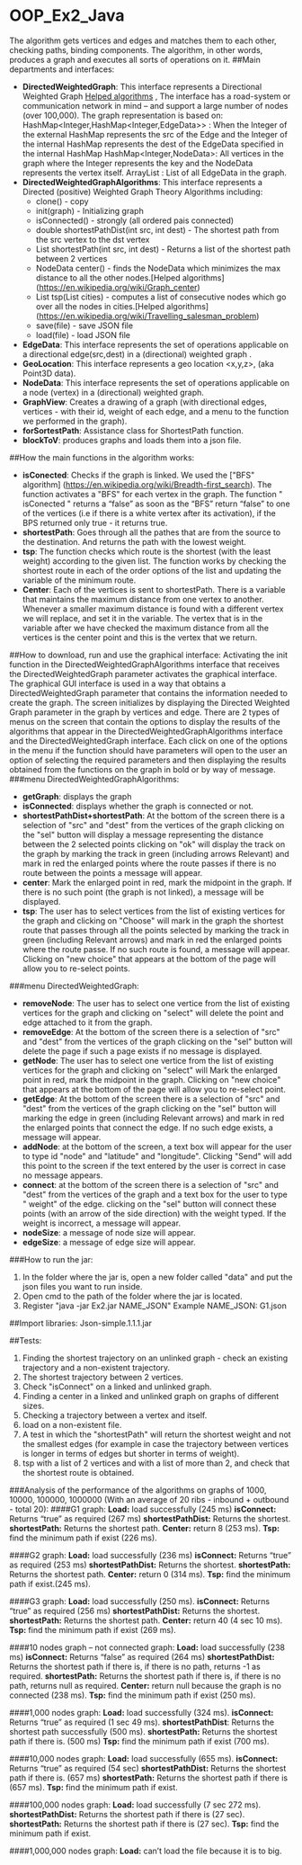 # OOP_Ex2_Java
The algorithm gets vertices and edges and matches them to each other, checking paths, binding components.
The algorithm, in other words, produces a graph and executes all sorts of operations on it.
##Main departments and interfaces:
- **DirectedWeightedGraph**: This interface represents a Directional Weighted Graph [Helped algorithms](http://math.oxford.emory.edu/site/cs171/directedAndEdgeWeightedGraphs/) , The interface has a road-system or communication network in mind – and support a large number of nodes (over 100,000). The graph representation is based on:
HashMap<Integer,HashMap<Integer,EdgeData>> : When the Integer of the external HashMap represents the src of the Edge and the Integer of the internal HashMap represents the dest of the EdgeData specified in the internal HashMap
 HashMap<Integer,NodeData>: All vertices in the graph where the Integer represents the key and the NodeData represents the vertex itself.
ArrayList<EdgeData> : List of all EdgeData in the graph.
- **DirectedWeightedGraphAlgorithms**: This interface represents a Directed (positive) Weighted Graph Theory Algorithms including:
   - clone() - copy
   - init(graph) - Initializing graph
   - isConnected() - strongly (all ordered pais connected)
   - double shortestPathDist(int src, int dest)  - The shortest path from the src vertex to the dst vertex
   - List<NodeData> shortestPath(int src, int dest) - Returns a list of the shortest path between 2 vertices
   - NodeData center() - finds the NodeData which minimizes the max distance to all the other nodes.[Helped algorithms] (https://en.wikipedia.org/wiki/Graph_center) 
   - List<NodeData> tsp(List<NodeData> cities) - computes a list of consecutive nodes which go over all the nodes in cities.[Helped algorithms] (https://en.wikipedia.org/wiki/Travelling_salesman_problem)
   - save(file) - save JSON file
   - load(file) - load JSON file
- **EdgeData**: This interface represents the set of operations applicable on a directional edge(src,dest) in a (directional) weighted graph .
- **GeoLocation**: This interface represents a geo location <x,y,z>, (aka Point3D data).
- **NodeData**: This interface represents the set of operations applicable on a node (vertex) in a (directional) weighted graph.
- **GraphView**: Creates a drawing of a graph (with directional edges, vertices - with their id, weight of each edge, and a menu to the function we performed in the graph).
- **forSortestPath**: Assistance class for ShortestPath function.
- **blockToV**: produces graphs and loads them into a json file.
  
 ##How the main functions in the algorithm works:
- **isConected**: Checks if the graph is linked. We used the ["BFS" algorithm] (https://en.wikipedia.org/wiki/Breadth-first_search). 
The function activates a "BFS" for each vertex in the graph. The function " isConected " returns a “false” as soon as the “BFS” return “false” to one of the vertices (i.e if there is a white vertex after its activation), if the BPS returned only true - it returns true.
- **shortestPath**: Goes through all the pathes that are from the source to the destination. And returns the path with the lowest weight.
- **tsp**: The function checks which route is the shortest (with the least weight) according to the given list.
The function works by checking the shortest route in each of the order options of the list and updating the variable of the minimum route.
- **Center**: Each of the vertices is sent to shortestPath.
There is a variable that maintains the maximum distance from one vertex to another. Whenever a smaller maximum distance is found with a different vertex we will replace, and set it in the variable.
The vertex that is in the variable after we have checked the maximum distance from all the vertices is the center point and this is the vertex that we return.

##How to download, run and use the graphical interface:
Activating the init function in the DirectedWeightedGraphAlgorithms interface that receives the DirectedWeightedGraph parameter activates the graphical interface.
The graphical GUI interface is used in a way that obtains a DirectedWeightedGraph parameter that contains the information needed to create the graph.
The screen initializes by displaying the Directed Weighted Graph parameter in the graph by vertices and edge.
There are 2 types of menus on the screen that contain the options to display the results of the algorithms that appear in the DirectedWeightedGraphAlgorithms interface and the DirectedWeightedGraph interface.
Each click on one of the options in the menu if the function should have parameters will open to the user an option of selecting the required parameters and then displaying the results obtained from the functions on the graph in bold or by way of message.
###menu DirectedWeightedGraphAlgorithms:
- **getGraph**: displays the graph
- **isConnected**: displays whether the graph is connected or not.
- **shortestPathDist+shortestPath**: At the bottom of the screen there is a selection of "src" and "dest" from the vertices of the graph clicking on the "sel" button will display a message representing the distance between the 2 selected points clicking on "ok" will display the track on the graph by marking the track in green (including arrows Relevant) and mark in red the enlarged points where the route passes if there is no route between the points a message will appear.
- **center**: Mark the enlarged point in red, mark the midpoint in the graph. If there is no such point (the graph is not linked), a message will be displayed. 
- **tsp**: The user has to select vertices from the list of existing vertices for the graph and clicking on "Choose" will mark in the graph the shortest route that passes through all the points selected by marking the track in green (including Relevant arrows) and mark in red the enlarged points where the route passe. If no such route is found, a message will appear. Clicking on "new choice" that appears at the bottom of the page will allow you to re-select points.
  
###menu DirectedWeightedGraph:
- **removeNode**: The user has to select one vertice from the list of existing vertices for the graph and clicking on "select" will delete the point and edge attached to it from the graph.
- **removeEdge**: At the bottom of the screen there is a selection of "src" and "dest" from the vertices of the graph clicking on the "sel" button will delete the page if such a page exists if no message is displayed.
- **getNode**: The user has to select one vertice from the list of existing vertices for the graph and clicking on "select" will Mark the enlarged point in red, mark the midpoint in the graph. Clicking on "new choice" that appears at the bottom of the page will allow you to re-select point.
- **getEdge**: At the bottom of the screen there is a selection of "src" and "dest" from the vertices of the graph clicking on the "sel" button will marking the edge in green (including Relevant arrows) and mark in red the enlarged points that connect the edge. If no such edge exists, a message will appear.
- **addNode**: at the bottom of the screen, a text box will appear for the user to type id "node" and "latitude" and "longitude". Clicking "Send" will add this point to the screen if the text entered by the user is correct in case no message appears.
- **connect**: at the bottom of the screen there is a selection of "src" and "dest" from the vertices of the graph and a text box for the user to type " weight" of the edge. clicking on the "sel" button will connect these points (with an arrow of the side direction) with the weight typed. If the weight is incorrect, a message will appear.   
- **nodeSize**: a message of node size will appear.
- **edgeSize**: a message of edge size will appear.  
  
###How to run the jar:
1. In the folder where the jar is, open a new folder called "data" and put the json files you want to run inside.
2. Open cmd to the path of the folder where the jar is located.
3. Register "java -jar Ex2.jar NAME_JSON"
Example NAME_JSON: G1.json
  
##Import libraries:
Json-simple.1.1.1.jar
  
##Tests:
1. Finding the shortest trajectory on an unlinked graph - check an existing trajectory and a non-existent trajectory.
2. The shortest trajectory between 2 vertices.
3. Check "isConnect" on a linked and unlinked graph.
4. Finding a center in a linked and unlinked graph on graphs of different sizes.
5. Checking a trajectory between a vertex and itself.
6. load on a non-existent file.
7. A test in which the "shortestPath" will return the shortest weight and not the smallest edges (for example in case the trajectory between vertices is longer in terms of edges but shorter in terms of weight).
8. tsp with a list of 2 vertices and with a list of more than 2, and check that the shortest route is obtained.

###Analysis of the performance of the algorithms on graphs of 1000, 10000, 100000, 1000000 (With an average of 20 ribs - inbound + outbound - total 20):
####G1 graph:
**Load:** load successfully (245 ms)
**isConnect:** Returns “true” as required (267 ms)
**shortestPathDist:** Returns the shortest.
**shortestPath:** Returns the shortest path.
**Center:** return 8 (253 ms).
**Tsp:** find the minimum path if exist (226 ms).

####G2 graph:
**Load:**  load successfully (236 ms)
**isConnect:** Returns “true” as required (253 ms)
**shortestPathDist:** Returns the shortest.
**shortestPath:** Returns the shortest path.
**Center:** return 0 (314 ms).
**Tsp:** find the minimum path if exist.(245 ms).
  
####G3 graph:
**Load:** load successfully (250 ms).
**isConnect:** Returns “true” as required (256 ms)
**shortestPathDist:** Returns the shortest.
**shortestPath:** Returns the shortest path.
**Center:** return 40 (4 sec 10 ms).
**Tsp:** find the minimum path if exist (269 ms).
  
####10 nodes graph – not connected graph:
**Load:** load successfully (238 ms)
**isConnect:** Returns “false” as required (264 ms)
**shortestPathDist:** Returns the shortest path if there is, if there is no path, returns -1 as required.
**shortestPath:** Returns the shortest path if there is, if there is no path, returns null as required.
**Center:** return null because the graph is no connected (238 ms).
**Tsp:** find the minimum path if exist (250 ms).
  
####1,000 nodes graph:
**Load:** load successfully (324 ms).
**isConnect:** Returns “true” as required (1 sec 49 ms).
**shortestPathDist**: Returns the shortest path successfully (500 ms).
**shortestPath:** Returns the shortest path if there is. (500 ms)
**Tsp:** find the minimum path if exist (700 ms).

####10,000 nodes graph:
**Load:** load successfully (655 ms).
**isConnect:** Returns “true” as required (54 sec)
**shortestPathDist:** Returns the shortest path if there is. (657 ms)
**shortestPath:** Returns the shortest path if there is (657 ms).
**Tsp:** find the minimum path if exist.

####100,000 nodes graph:
**Load:** load successfully (7 sec 272 ms).
**shortestPathDist:** Returns the shortest path if there is (27 sec).
**shortestPath:** Returns the shortest path if there is (27 sec).
**Tsp:** find the minimum path if exist.

####1,000,000 nodes graph:
**Load:** can’t load the file because it is to big.
  



  


  
  
  
  

  
  
